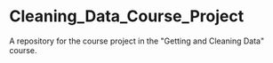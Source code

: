 # Cleaning_Data_Course_Project
A repository for the course project in the "Getting and Cleaning Data" course.
